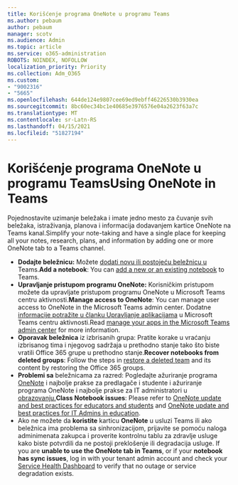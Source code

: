 ```yaml
---
title: Korišćenje programa OneNote u programu Teams
ms.author: pebaum
author: pebaum
manager: scotv
ms.audience: Admin
ms.topic: article
ms.service: o365-administration
ROBOTS: NOINDEX, NOFOLLOW
localization_priority: Priority
ms.collection: Adm_O365
ms.custom:
- "9002316"
- "5665"
ms.openlocfilehash: 644de124e9807cee69ed9ebff46226530b3930ea
ms.sourcegitcommit: 8bc60ec34bc1e40685e3976576e04a2623f63a7c
ms.translationtype: MT
ms.contentlocale: sr-Latn-RS
ms.lasthandoff: 04/15/2021
ms.locfileid: "51827194"
---
```

# <a name="using-onenote-in-teams"></a><span data-ttu-id="feb04-102">Korišćenje programa OneNote u programu Teams</span><span class="sxs-lookup"><span data-stu-id="feb04-102">Using OneNote in Teams</span></span>

<span data-ttu-id="feb04-103">Pojednostavite uzimanje beležaka i imate jedno mesto za čuvanje svih beležaka, istraživanja, planova i informacija dodavanjem kartice OneNote na Teams kanal.</span><span class="sxs-lookup"><span data-stu-id="feb04-103">Simplify your note-taking and have a single place for keeping all your notes, research, plans, and information by adding one or more OneNote tab to a Teams channel.</span></span>

- <span data-ttu-id="feb04-104">**Dodajte beležnicu:** Možete [dodati novu ili postojeću beležnicu u](https://support.microsoft.com/office/add-a-onenote-notebook-to-teams-0ec78cc3-ba3b-4279-a88e-aa40af9865c2) Teams.</span><span class="sxs-lookup"><span data-stu-id="feb04-104">**Add a notebook**: You can [add a new or an existing notebook](https://support.microsoft.com/office/add-a-onenote-notebook-to-teams-0ec78cc3-ba3b-4279-a88e-aa40af9865c2) to Teams.</span></span>
- <span data-ttu-id="feb04-105">**Upravljanje pristupom programu OneNote:** Korisničkim pristupom možete da upravljate pristupom programu OneNote u Microsoft Teams centru aktivnosti.</span><span class="sxs-lookup"><span data-stu-id="feb04-105">**Manage access to OneNote**: You can manage user access to OneNote in the Microsoft Teams admin center.</span></span> <span data-ttu-id="feb04-106">Dodatne [informacije potražite u članku Upravljanje aplikacijama](https://docs.microsoft.com/MicrosoftTeams/manage-apps) u Microsoft Teams centru aktivnosti.</span><span class="sxs-lookup"><span data-stu-id="feb04-106">Read [manage your apps in the Microsoft Teams admin center](https://docs.microsoft.com/MicrosoftTeams/manage-apps) for more information.</span></span>
- <span data-ttu-id="feb04-107">**Oporavak beležnica** iz izbrisanih grupa: Pratite [](https://docs.microsoft.com/microsoftteams/archive-or-delete-a-team#restore-a-deleted-team) korake u vraćanju izbrisanog tima i njegovog sadržaja u prethodno stanje tako što biste vratili Office 365 grupe u prethodno stanje.</span><span class="sxs-lookup"><span data-stu-id="feb04-107">**Recover notebooks from deleted groups**: Follow the steps in [restore a deleted team](https://docs.microsoft.com/microsoftteams/archive-or-delete-a-team#restore-a-deleted-team) and its content by restoring the Office 365 groups.</span></span>
- <span data-ttu-id="feb04-108">**Problemi sa** beležnicama za razred: Pogledajte ažuriranje programa [OneNote](https://support.office.com/article/onenote-update-and-best-practices-for-educators-and-students-dde775f0-8b06-4263-8b54-1e9ddc3dd146) i najbolje prakse za predlagače i studente i ažuriranje programa OneNote i najbolje prakse za IT administratori u [obrazovanju.](https://support.office.com/article/onenote-update-and-best-practices-for-it-admins-in-education-9d78f2b2-5e25-4288-b597-b4ba463c7b46)</span><span class="sxs-lookup"><span data-stu-id="feb04-108">**Class Notebook issues**: Please refer to [OneNote update and best practices for educators and students](https://support.office.com/article/onenote-update-and-best-practices-for-educators-and-students-dde775f0-8b06-4263-8b54-1e9ddc3dd146) and [OneNote update and best practices for IT Admins in education](https://support.office.com/article/onenote-update-and-best-practices-for-it-admins-in-education-9d78f2b2-5e25-4288-b597-b4ba463c7b46).</span></span>
- <span data-ttu-id="feb04-109">Ako ne možete da **koristite** karticu **OneNote** u usluzi Teams ili ako beležnica ima problema sa sinhronizacijom, prijavite se pomoću naloga adminimenata zakupca i proverite kontrolnu tablu za zdravlje usluge kako biste potvrdili da ne postoji preklošenje ili degradacija usluge. [](https://docs.microsoft.com/office365/enterprise/view-service-health)</span><span class="sxs-lookup"><span data-stu-id="feb04-109">If you are **unable to use the OneNote tab in Teams**, or if your **notebook has sync issues**, log in with your tenant admin account and check your [Service Health Dashboard](https://docs.microsoft.com/office365/enterprise/view-service-health) to verify that no outage or service degradation exists.</span></span>
